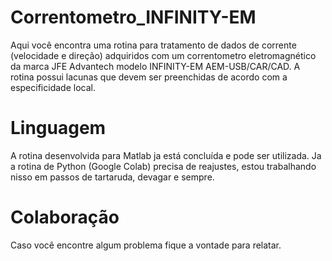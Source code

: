 # Correntometro_INFINITY-EM
  Aqui você encontra uma rotina para tratamento de dados de corrente (velocidade e direção) adquiridos com um correntometro eletromagnético da marca JFE Advantech modelo INFINITY-EM AEM-USB/CAR/CAD.
  A rotina possui lacunas que devem ser preenchidas de acordo com a especificidade local.
# Linguagem
  A rotina desenvolvida para Matlab ja está concluída e pode ser utilizada. Ja a rotina de Python (Google Colab) precisa de reajustes, estou trabalhando nisso em passos de tartaruda, devagar e sempre.
# Colaboração
  Caso você encontre algum problema fique a vontade para relatar.
